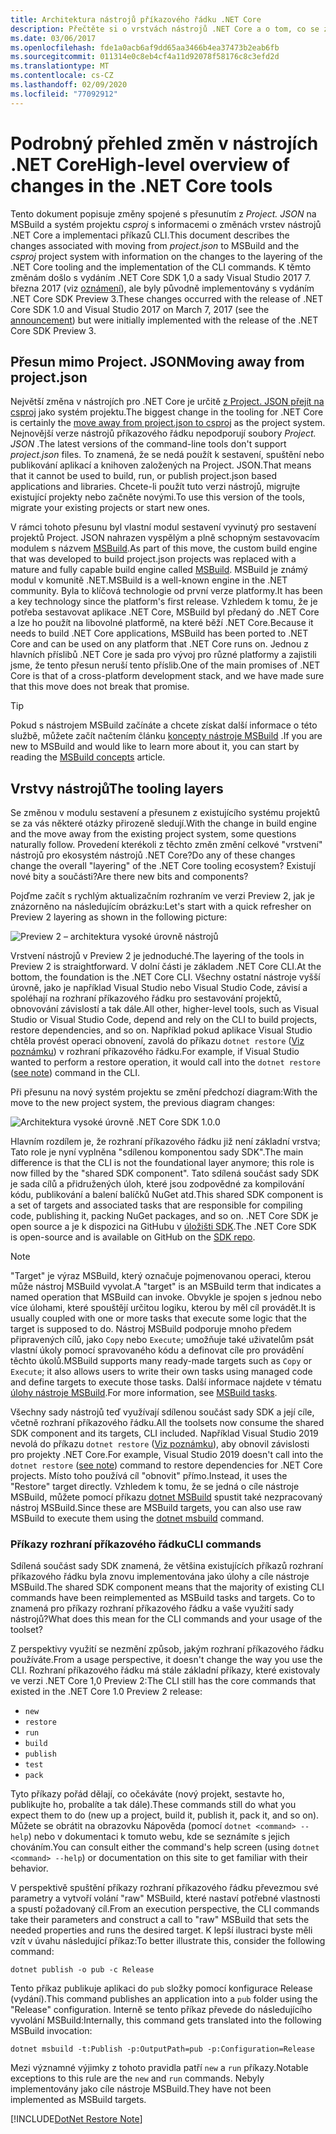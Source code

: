 ```yaml
---
title: Architektura nástrojů příkazového řádku .NET Core
description: Přečtěte si o vrstvách nástrojů .NET Core a o tom, co se změnilo v posledních verzích.
ms.date: 03/06/2017
ms.openlocfilehash: fde1a0acb6af9dd65aa3466b4ea37473b2eab6fb
ms.sourcegitcommit: 011314e0c8eb4cf4a11d92078f58176c8c3efd2d
ms.translationtype: MT
ms.contentlocale: cs-CZ
ms.lasthandoff: 02/09/2020
ms.locfileid: "77092912"
---
```

# <a name="high-level-overview-of-changes-in-the-net-core-tools"></a><span data-ttu-id="2939b-103">Podrobný přehled změn v nástrojích .NET Core</span><span class="sxs-lookup"><span data-stu-id="2939b-103">High-level overview of changes in the .NET Core tools</span></span>

<span data-ttu-id="2939b-104">Tento dokument popisuje změny spojené s přesunutím z *Project. JSON* na MSBuild a systém projektu *csproj* s informacemi o změnách vrstev nástrojů .NET Core a implementaci příkazů CLI.</span><span class="sxs-lookup"><span data-stu-id="2939b-104">This document describes the changes associated with moving from *project.json* to MSBuild and the *csproj* project system with information on the changes to the layering of the .NET Core tooling and the implementation of the CLI commands.</span></span> <span data-ttu-id="2939b-105">K těmto změnám došlo s vydáním .NET Core SDK 1,0 a sady Visual Studio 2017 7. března 2017 (viz [oznámení](https://devblogs.microsoft.com/dotnet/announcing-net-core-tools-1-0/)), ale byly původně implementovány s vydáním .NET Core SDK Preview 3.</span><span class="sxs-lookup"><span data-stu-id="2939b-105">These changes occurred with the release of .NET Core SDK 1.0 and Visual Studio 2017 on March 7, 2017 (see the [announcement](https://devblogs.microsoft.com/dotnet/announcing-net-core-tools-1-0/)) but were initially implemented with the release of the .NET Core SDK Preview 3.</span></span>

## <a name="moving-away-from-projectjson"></a><span data-ttu-id="2939b-106">Přesun mimo Project. JSON</span><span class="sxs-lookup"><span data-stu-id="2939b-106">Moving away from project.json</span></span>

<span data-ttu-id="2939b-107">Největší změna v nástrojích pro .NET Core je určitě [z Project. JSON přejít na csproj](https://devblogs.microsoft.com/dotnet/changes-to-project-json/) jako systém projektu.</span><span class="sxs-lookup"><span data-stu-id="2939b-107">The biggest change in the tooling for .NET Core is certainly the [move away from project.json to csproj](https://devblogs.microsoft.com/dotnet/changes-to-project-json/) as the project system.</span></span> <span data-ttu-id="2939b-108">Nejnovější verze nástrojů příkazového řádku nepodporují soubory *Project. JSON* .</span><span class="sxs-lookup"><span data-stu-id="2939b-108">The latest versions of the command-line tools don't support *project.json* files.</span></span> <span data-ttu-id="2939b-109">To znamená, že se nedá použít k sestavení, spuštění nebo publikování aplikací a knihoven založených na Project. JSON.</span><span class="sxs-lookup"><span data-stu-id="2939b-109">That means that it cannot be used to build, run, or publish project.json based applications and libraries.</span></span> <span data-ttu-id="2939b-110">Chcete-li použít tuto verzi nástrojů, migrujte existující projekty nebo začněte novými.</span><span class="sxs-lookup"><span data-stu-id="2939b-110">To use this version of the tools, migrate your existing projects or start new ones.</span></span>

<span data-ttu-id="2939b-111">V rámci tohoto přesunu byl vlastní modul sestavení vyvinutý pro sestavení projektů Project. JSON nahrazen vyspělým a plně schopným sestavovacím modulem s názvem [MSBuild](https://github.com/Microsoft/msbuild).</span><span class="sxs-lookup"><span data-stu-id="2939b-111">As part of this move, the custom build engine that was developed to build project.json projects was replaced with a mature and fully capable build engine called [MSBuild](https://github.com/Microsoft/msbuild).</span></span> <span data-ttu-id="2939b-112">MSBuild je známý modul v komunitě .NET.</span><span class="sxs-lookup"><span data-stu-id="2939b-112">MSBuild is a well-known engine in the .NET community.</span></span> <span data-ttu-id="2939b-113">Byla to klíčová technologie od první verze platformy.</span><span class="sxs-lookup"><span data-stu-id="2939b-113">It has been a key technology since the platform's first release.</span></span> <span data-ttu-id="2939b-114">Vzhledem k tomu, že je potřeba sestavovat aplikace .NET Core, MSBuild byl předaný do .NET Core a lze ho použít na libovolné platformě, na které běží .NET Core.</span><span class="sxs-lookup"><span data-stu-id="2939b-114">Because it needs to build .NET Core applications, MSBuild has been ported to .NET Core and can be used on any platform that .NET Core runs on.</span></span> <span data-ttu-id="2939b-115">Jednou z hlavních příslibů .NET Core je sada pro vývoj pro různé platformy a zajistili jsme, že tento přesun neruší tento příslib.</span><span class="sxs-lookup"><span data-stu-id="2939b-115">One of the main promises of .NET Core is that of a cross-platform development stack, and we have made sure that this move does not break that promise.</span></span>

> [!TIP]
> <span data-ttu-id="2939b-116">Pokud s nástrojem MSBuild začínáte a chcete získat další informace o této službě, můžete začít načtením článku [koncepty nástroje MSBuild](/visualstudio/msbuild/msbuild-concepts) .</span><span class="sxs-lookup"><span data-stu-id="2939b-116">If you are new to MSBuild and would like to learn more about it, you can start by reading the [MSBuild concepts](/visualstudio/msbuild/msbuild-concepts) article.</span></span>

## <a name="the-tooling-layers"></a><span data-ttu-id="2939b-117">Vrstvy nástrojů</span><span class="sxs-lookup"><span data-stu-id="2939b-117">The tooling layers</span></span>

<span data-ttu-id="2939b-118">Se změnou v modulu sestavení a přesunem z existujícího systému projektů se za vás některé otázky přirozeně sledují.</span><span class="sxs-lookup"><span data-stu-id="2939b-118">With the change in build engine and the move away from the existing project system, some questions naturally follow.</span></span> <span data-ttu-id="2939b-119">Provedení kterékoli z těchto změn změní celkové "vrstvení" nástrojů pro ekosystém nástrojů .NET Core?</span><span class="sxs-lookup"><span data-stu-id="2939b-119">Do any of these changes change the overall "layering" of the .NET Core tooling ecosystem?</span></span> <span data-ttu-id="2939b-120">Existují nové bity a součásti?</span><span class="sxs-lookup"><span data-stu-id="2939b-120">Are there new bits and components?</span></span>

<span data-ttu-id="2939b-121">Pojďme začít s rychlým aktualizačním rozhraním ve verzi Preview 2, jak je znázorněno na následujícím obrázku:</span><span class="sxs-lookup"><span data-stu-id="2939b-121">Let's start with a quick refresher on Preview 2 layering as shown in the following picture:</span></span>

![Preview 2 – architektura vysoké úrovně nástrojů](media/cli-msbuild-architecture/p2-arch.png)

<span data-ttu-id="2939b-123">Vrstvení nástrojů v Preview 2 je jednoduché.</span><span class="sxs-lookup"><span data-stu-id="2939b-123">The layering of the tools in Preview 2 is straightforward.</span></span> <span data-ttu-id="2939b-124">V dolní části je základem .NET Core CLI.</span><span class="sxs-lookup"><span data-stu-id="2939b-124">At the bottom, the foundation is the .NET Core CLI.</span></span> <span data-ttu-id="2939b-125">Všechny ostatní nástroje vyšší úrovně, jako je například Visual Studio nebo Visual Studio Code, závisí a spoléhají na rozhraní příkazového řádku pro sestavování projektů, obnovování závislostí a tak dále.</span><span class="sxs-lookup"><span data-stu-id="2939b-125">All other, higher-level tools, such as Visual Studio or Visual Studio Code, depend and rely on the CLI to build projects, restore dependencies, and so on.</span></span> <span data-ttu-id="2939b-126">Například pokud aplikace Visual Studio chtěla provést operaci obnovení, zavolá do příkazu `dotnet restore` ([Viz poznámku](#dotnet-restore-note)) v rozhraní příkazového řádku.</span><span class="sxs-lookup"><span data-stu-id="2939b-126">For example, if Visual Studio wanted to perform a restore operation, it would call into the `dotnet restore` ([see note](#dotnet-restore-note)) command in the CLI.</span></span>

<span data-ttu-id="2939b-127">Při přesunu na nový systém projektu se změní předchozí diagram:</span><span class="sxs-lookup"><span data-stu-id="2939b-127">With the move to the new project system, the previous diagram changes:</span></span>

![Architektura vysoké úrovně .NET Core SDK 1.0.0](media/cli-msbuild-architecture/p3-arch.png)

<span data-ttu-id="2939b-129">Hlavním rozdílem je, že rozhraní příkazového řádku již není základní vrstva; Tato role je nyní vyplněna "sdílenou komponentou sady SDK".</span><span class="sxs-lookup"><span data-stu-id="2939b-129">The main difference is that the CLI is not the foundational layer anymore; this role is now filled by the "shared SDK component".</span></span> <span data-ttu-id="2939b-130">Tato sdílená součást sady SDK je sada cílů a přidružených úloh, které jsou zodpovědné za kompilování kódu, publikování a balení balíčků NuGet atd.</span><span class="sxs-lookup"><span data-stu-id="2939b-130">This shared SDK component is a set of targets and associated tasks that are responsible for compiling code, publishing it, packing NuGet packages, and so on.</span></span> <span data-ttu-id="2939b-131">.NET Core SDK je open source a je k dispozici na GitHubu v [úložišti SDK](https://github.com/dotnet/sdk).</span><span class="sxs-lookup"><span data-stu-id="2939b-131">The .NET Core SDK is open-source and is available on GitHub on the [SDK repo](https://github.com/dotnet/sdk).</span></span>

> [!NOTE]
> <span data-ttu-id="2939b-132">"Target" je výraz MSBuild, který označuje pojmenovanou operaci, kterou může nástroj MSBuild vyvolat.</span><span class="sxs-lookup"><span data-stu-id="2939b-132">A "target" is an MSBuild term that indicates a named operation that MSBuild can invoke.</span></span> <span data-ttu-id="2939b-133">Obvykle je spojen s jednou nebo více úlohami, které spouštějí určitou logiku, kterou by měl cíl provádět.</span><span class="sxs-lookup"><span data-stu-id="2939b-133">It is usually coupled with one or more tasks that execute some logic that the target is supposed to do.</span></span> <span data-ttu-id="2939b-134">Nástroj MSBuild podporuje mnoho předem připravených cílů, jako `Copy` nebo `Execute`; umožňuje také uživatelům psát vlastní úkoly pomocí spravovaného kódu a definovat cíle pro provádění těchto úkolů.</span><span class="sxs-lookup"><span data-stu-id="2939b-134">MSBuild supports many ready-made targets such as `Copy` or `Execute`; it also allows users to write their own tasks using managed code and define targets to execute those tasks.</span></span> <span data-ttu-id="2939b-135">Další informace najdete v tématu [úlohy nástroje MSBuild](/visualstudio/msbuild/msbuild-tasks).</span><span class="sxs-lookup"><span data-stu-id="2939b-135">For more information, see [MSBuild tasks](/visualstudio/msbuild/msbuild-tasks).</span></span>

<span data-ttu-id="2939b-136">Všechny sady nástrojů teď využívají sdílenou součást sady SDK a její cíle, včetně rozhraní příkazového řádku.</span><span class="sxs-lookup"><span data-stu-id="2939b-136">All the toolsets now consume the shared SDK component and its targets, CLI included.</span></span> <span data-ttu-id="2939b-137">Například Visual Studio 2019 nevolá do příkazu `dotnet restore` ([Viz poznámku](#dotnet-restore-note)), aby obnovil závislosti pro projekty .NET Core.</span><span class="sxs-lookup"><span data-stu-id="2939b-137">For example, Visual Studio 2019 doesn't call into the `dotnet restore` ([see note](#dotnet-restore-note)) command to restore dependencies for .NET Core projects.</span></span> <span data-ttu-id="2939b-138">Místo toho používá cíl "obnovit" přímo.</span><span class="sxs-lookup"><span data-stu-id="2939b-138">Instead, it uses the "Restore" target directly.</span></span> <span data-ttu-id="2939b-139">Vzhledem k tomu, že se jedná o cíle nástroje MSBuild, můžete pomocí příkazu [dotnet MSBuild](dotnet-msbuild.md) spustit také nezpracovaný nástroj MSBuild.</span><span class="sxs-lookup"><span data-stu-id="2939b-139">Since these are MSBuild targets, you can also use raw MSBuild to execute them using the [dotnet msbuild](dotnet-msbuild.md) command.</span></span>

### <a name="cli-commands"></a><span data-ttu-id="2939b-140">Příkazy rozhraní příkazového řádku</span><span class="sxs-lookup"><span data-stu-id="2939b-140">CLI commands</span></span>

<span data-ttu-id="2939b-141">Sdílená součást sady SDK znamená, že většina existujících příkazů rozhraní příkazového řádku byla znovu implementována jako úlohy a cíle nástroje MSBuild.</span><span class="sxs-lookup"><span data-stu-id="2939b-141">The shared SDK component means that the majority of existing CLI commands have been reimplemented as MSBuild tasks and targets.</span></span> <span data-ttu-id="2939b-142">Co to znamená pro příkazy rozhraní příkazového řádku a vaše využití sady nástrojů?</span><span class="sxs-lookup"><span data-stu-id="2939b-142">What does this mean for the CLI commands and your usage of the toolset?</span></span>

<span data-ttu-id="2939b-143">Z perspektivy využití se nezmění způsob, jakým rozhraní příkazového řádku používáte.</span><span class="sxs-lookup"><span data-stu-id="2939b-143">From a usage perspective, it doesn't change the way you use the CLI.</span></span> <span data-ttu-id="2939b-144">Rozhraní příkazového řádku má stále základní příkazy, které existovaly ve verzi .NET Core 1,0 Preview 2:</span><span class="sxs-lookup"><span data-stu-id="2939b-144">The CLI still has the core commands that existed in the .NET Core 1.0 Preview 2 release:</span></span>

- `new`
- `restore`
- `run`
- `build`
- `publish`
- `test`
- `pack`

<span data-ttu-id="2939b-145">Tyto příkazy pořád dělají, co očekáváte (nový projekt, sestavte ho, publikujte ho, probalíte a tak dále).</span><span class="sxs-lookup"><span data-stu-id="2939b-145">These commands still do what you expect them to do (new up a project, build it, publish it, pack it, and so on).</span></span> <span data-ttu-id="2939b-146">Můžete se obrátit na obrazovku Nápověda (pomocí `dotnet <command> --help`) nebo v dokumentaci k tomuto webu, kde se seznámíte s jejich chováním.</span><span class="sxs-lookup"><span data-stu-id="2939b-146">You can consult either the command's help screen (using `dotnet <command> --help`) or documentation on this site to get familiar with their behavior.</span></span>

<span data-ttu-id="2939b-147">V perspektivě spuštění příkazy rozhraní příkazového řádku převezmou své parametry a vytvoří volání "raw" MSBuild, které nastaví potřebné vlastnosti a spustí požadovaný cíl.</span><span class="sxs-lookup"><span data-stu-id="2939b-147">From an execution perspective, the CLI commands take their parameters and construct a call to "raw" MSBuild that sets the needed properties and runs the desired target.</span></span> <span data-ttu-id="2939b-148">K lepší ilustraci byste měli vzít v úvahu následující příkaz:</span><span class="sxs-lookup"><span data-stu-id="2939b-148">To better illustrate this, consider the following command:</span></span>

   ```dotnetcli
   dotnet publish -o pub -c Release
   ```

<span data-ttu-id="2939b-149">Tento příkaz publikuje aplikaci do `pub` složky pomocí konfigurace Release (vydání).</span><span class="sxs-lookup"><span data-stu-id="2939b-149">This command publishes an application into a `pub` folder using the "Release" configuration.</span></span> <span data-ttu-id="2939b-150">Interně se tento příkaz převede do následujícího vyvolání MSBuild:</span><span class="sxs-lookup"><span data-stu-id="2939b-150">Internally, this command gets translated into the following MSBuild invocation:</span></span>

   ```dotnetcli
   dotnet msbuild -t:Publish -p:OutputPath=pub -p:Configuration=Release
   ```

<span data-ttu-id="2939b-151">Mezi významné výjimky z tohoto pravidla patří `new` a `run` příkazy.</span><span class="sxs-lookup"><span data-stu-id="2939b-151">Notable exceptions to this rule are the `new` and `run` commands.</span></span> <span data-ttu-id="2939b-152">Nebyly implementovány jako cíle nástroje MSBuild.</span><span class="sxs-lookup"><span data-stu-id="2939b-152">They have not been implemented as MSBuild targets.</span></span>

<a name="dotnet-restore-note"></a>
[!INCLUDE[DotNet Restore Note](~/includes/dotnet-restore-note.md)]
